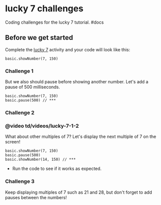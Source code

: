 # lucky 7 challenges

Coding challenges for the lucky 7 tutorial. #docs

## Before we get started

Complete the [lucky 7](/microbit/lessons/lucky-7/activity) activity and your code will look like this:

```
basic.showNumber(7, 150)
```

### Challenge 1

But we also should pause before showing another number. Let's add a pause of 500 milliseconds.

```
basic.showNumber(7, 150)
basic.pause(500) // ***
```

### Challenge 2

### @video td/videos/lucky-7-1-2

What about other multiples of 7? Let's display the next multiple of 7 on the screen!

```
basic.showNumber(7, 150)
basic.pause(500)
basic.showNumber(14, 150) // ***
```

* Run the code to see if it works as expected.

### Challenge 3

Keep displaying multiples of 7 such as 21 and 28, but don't forget to add pauses between the numbers!

